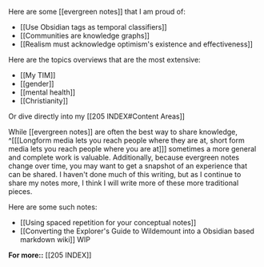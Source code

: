Here are some [[evergreen notes]] that I am proud of:
- [[Use Obsidian tags as temporal classifiers]]
- [[Communities are knowledge graphs]]
- [[Realism must acknowledge optimism's existence and effectiveness]]

Here are the topics overviews that are the most extensive:
- [[My TIM]]
- [[gender]]
- [[mental health]]
- [[Christianity]]

Or dive directly into my [[205 INDEX#Content Areas]]

While [[evergreen notes]] are often the best way to share knowledge,
^[[[Longform media lets you reach people where they are at, short form media lets you reach people where you are at]]]
sometimes a more general and complete work is valuable. Additionally, because evergreen notes change over time, you may want to get a snapshot of an experience that can be shared. I haven't done much of this writing, but as I continue to share my notes more, I think I will write more of these more traditional pieces. 

Here are some such notes:
- [[Using spaced repetition for your conceptual notes]]
- [[Converting the Explorer's Guide to Wildemount into a Obsidian based markdown wiki]] WIP

**For more::** [[205 INDEX]]


